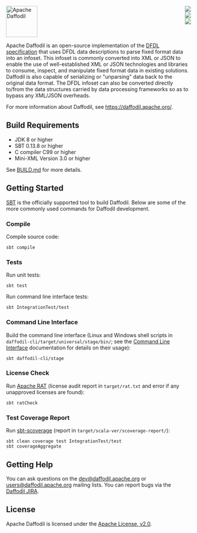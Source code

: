 <!--
  Licensed to the Apache Software Foundation (ASF) under one or more
  contributor license agreements.  See the NOTICE file distributed with
  this work for additional information regarding copyright ownership.
  The ASF licenses this file to You under the Apache License, Version 2.0
  (the "License"); you may not use this file except in compliance with
  the License.  You may obtain a copy of the License at

      http://www.apache.org/licenses/LICENSE-2.0

  Unless required by applicable law or agreed to in writing, software
  distributed under the License is distributed on an "AS IS" BASIS,
  WITHOUT WARRANTIES OR CONDITIONS OF ANY KIND, either express or implied.
  See the License for the specific language governing permissions and
  limitations under the License.
-->

<!-- markdownlint-disable first-line-heading -->
<!-- markdownlint-disable line-length -->
<!-- markdownlint-disable no-inline-html -->
[<img src="https://daffodil.apache.org/assets/themes/apache/img/apache-daffodil-logo.svg" height="85" align="left" alt="Apache Daffodil"/>][Website]
[<img src="https://img.shields.io/github/workflow/status/apache/daffodil/CI/main.svg" align="right"/>][GitHub Actions]
<br clear="right" />
[<img src="https://img.shields.io/codecov/c/github/apache/daffodil/main.svg" align="right"/>][CodeCov]
<br clear="right" />
[<img src="https://img.shields.io/maven-central/v/org.apache.daffodil/daffodil-core_2.12.svg?color=brightgreen&label=version" align="right"/>][Releases]
<br clear="both" />

Apache Daffodil is an open-source implementation of the [DFDL
specification] that uses DFDL data descriptions to parse fixed format
data into an infoset.  This infoset is commonly converted into XML or
JSON to enable the use of well-established XML or JSON technologies
and libraries to consume, inspect, and manipulate fixed format data in
existing solutions.  Daffodil is also capable of serializing or
"unparsing" data back to the original data format.  The DFDL infoset
can also be converted directly to/from the data structures carried by
data processing frameworks so as to bypass any XML/JSON overheads.

For more information about Daffodil, see <https://daffodil.apache.org/>.

## Build Requirements

* JDK 8 or higher
* SBT 0.13.8 or higher
* C compiler C99 or higher
* Mini-XML Version 3.0 or higher

See [BUILD.md](BUILD.md) for more details.

## Getting Started

[SBT] is the officially supported tool to build Daffodil.  Below are
some of the more commonly used commands for Daffodil development.

### Compile

Compile source code:

    sbt compile

### Tests

Run unit tests:

    sbt test

Run command line interface tests:

    sbt IntegrationTest/test

### Command Line Interface

Build the command line interface (Linux and Windows shell scripts in
`daffodil-cli/target/universal/stage/bin/`; see the [Command Line
Interface] documentation for details on their usage):

    sbt daffodil-cli/stage

### License Check

Run [Apache RAT] (license audit report in `target/rat.txt` and error
if any unapproved licenses are found):

    sbt ratCheck

### Test Coverage Report

Run [sbt-scoverage] (report in `target/scala-ver/scoverage-report/`):

    sbt clean coverage test IntegrationTest/test
    sbt coverageAggregate

## Getting Help

You can ask questions on the dev@daffodil.apache.org or
users@daffodil.apache.org mailing lists.  You can report bugs via the
[Daffodil JIRA].

## License

Apache Daffodil is licensed under the [Apache License, v2.0].

[Apache License, v2.0]: https://www.apache.org/licenses/LICENSE-2.0
[Apache RAT]: https://creadur.apache.org/rat/
[CodeCov]: https://app.codecov.io/gh/apache/daffodil
[Command Line Interface]: https://daffodil.apache.org/cli/
[DFDL specification]: https://daffodil.apache.org/docs/dfdl/
[Daffodil JIRA]: https://issues.apache.org/jira/projects/DAFFODIL/
[Github Actions]: https://github.com/apache/daffodil/actions?query=branch%3Amain+
[Releases]: http://daffodil.apache.org/releases/
[SBT]: https://www.scala-sbt.org/
[Website]: https://daffodil.apache.org/
[sbt-scoverage]: https://github.com/scoverage/sbt-scoverage/
